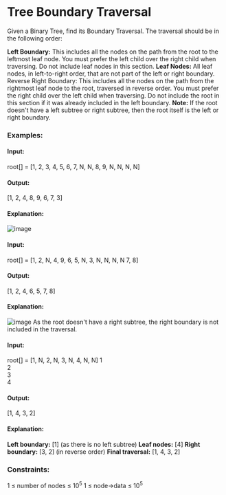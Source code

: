 # Tree Boundary Traversal
Given a Binary Tree, find its Boundary Traversal. The traversal should be in the following order: 

**Left Boundary:** This includes all the nodes on the path from the root to the leftmost leaf node. You must prefer the left child over the right child when traversing. Do not include leaf nodes in this section.
**Leaf Nodes:** All leaf nodes, in left-to-right order, that are not part of the left or right boundary.
Reverse Right Boundary: This includes all the nodes on the path from the rightmost leaf node to the root, traversed in reverse order. You must prefer the right child over the left child when traversing. Do not include the root in this section if it was already included in the left boundary.
**Note:** If the root doesn't have a left subtree or right subtree, then the root itself is the left or right boundary. 

### Examples:
#### Input: 
root[] = [1, 2, 3, 4, 5, 6, 7, N, N, 8, 9, N, N, N, N]
#### Output: 
[1, 2, 4, 8, 9, 6, 7, 3]
#### Explanation:
![image](https://github.com/user-attachments/assets/c429fabc-090c-4b79-8914-d753a9013d6e)

#### Input:
root[] = [1, 2, N, 4, 9, 6, 5, N, 3, N, N, N, N 7, 8]
#### Output: 
[1, 2, 4, 6, 5, 7, 8]
#### Explanation:
![image](https://github.com/user-attachments/assets/5e0597ef-fa64-438a-ad55-0264fae85a5e)
As the root doesn't have a right subtree, the right boundary is not included in the traversal.

#### Input:
root[] = [1, N, 2, N, 3, N, 4, N, N] 
    1
     \
      2
       \
        3
         \
          4
#### Output: 
[1, 4, 3, 2]
#### Explanation:
**Left boundary:** [1] (as there is no left subtree)
**Leaf nodes:** [4]
**Right boundary:** [3, 2] (in reverse order)
**Final traversal:** [1, 4, 3, 2]

### Constraints:
1 ≤ number of nodes ≤ $`10^5`$
1 ≤ node->data ≤ $`10^5`$


